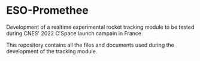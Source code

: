 # ESO-Promethee

Development of a realtime experimental rocket tracking module to be tested during CNES' 2022 C'Space launch campain in France.

This repository contains all the files and documents used during the development of the tracking module. 
